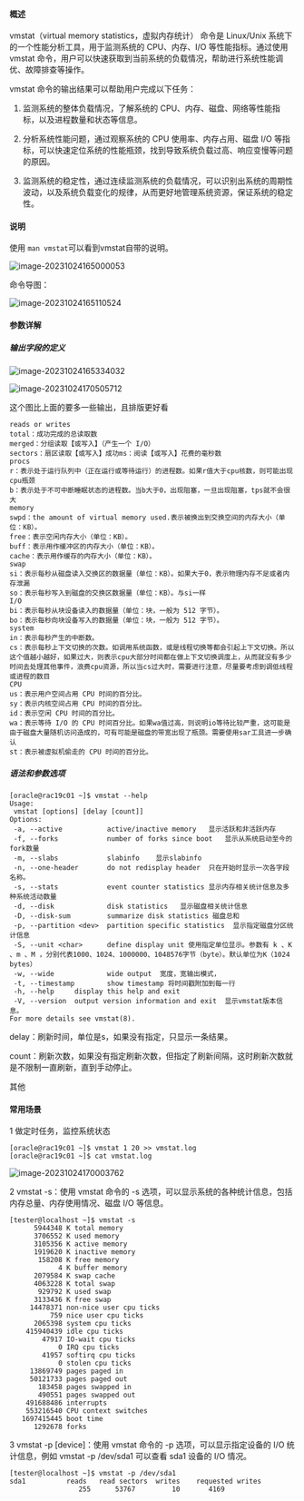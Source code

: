 #### 概述

vmstat（virtual memory statistics，虚拟内存统计） 命令是 Linux/Unix 系统下的一个性能分析工具，用于监测系统的 CPU、内存、I/O 等性能指标。通过使用 vmstat 命令，用户可以快速获取到当前系统的负载情况，帮助进行系统性能调优、故障排查等操作。

vmstat 命令的输出结果可以帮助用户完成以下任务：

1. 监测系统的整体负载情况，了解系统的 CPU、内存、磁盘、网络等性能指标，以及进程数量和状态等信息。

2. 分析系统性能问题，通过观察系统的 CPU 使用率、内存占用、磁盘 I/O 等指标，可以快速定位系统的性能瓶颈，找到导致系统负载过高、响应变慢等问题的原因。

3. 监测系统的稳定性，通过连续监测系统的负载情况，可以识别出系统的周期性波动，以及系统负载变化的规律，从而更好地管理系统资源，保证系统的稳定性。

#### 说明

使用 `man vmstat`可以看到vmstat自带的说明。

![image-20231024165000053](media/images/image-20231024165000053.png)

命令导图：

![image-20231024165110524](media/images/image-20231024165110524.png)

#### 参数详解

##### 输出字段的定义

![image-20231024165334032](media/images/image-20231024165334032.png)

![image-20231024170505712](media/images/image-20231024170505712.png)

这个图比上面的要多一些输出，且排版更好看

```shell
reads or writes
total：成功完成的总读取数
merged：分组读取【或写入】（产生一个 I/O）
sectors：扇区读取【或写入】成功ms：阅读【或写入】花费的毫秒数
procs
r：表示处于运行队列中（正在运行或等待运行）的进程数。如果r值大于cpu核数，则可能出现cpu瓶颈
b：表示处于不可中断睡眠状态的进程数。当b大于0，出现阻塞，一旦出现阻塞，tps就不会很大
memory
swpd：the amount of virtual memory used.表示被换出到交换空间的内存大小（单位：KB）。
free：表示空闲内存大小（单位：KB）。
buff：表示用作缓冲区的内存大小（单位：KB）。
cache：表示用作缓存的内存大小（单位：KB）。
swap
si：表示每秒从磁盘读入交换区的数据量（单位：KB）。如果大于0，表示物理内存不足或者内存泄漏
so：表示每秒写入到磁盘的交换区数据量（单位：KB）。与si一样
I/O
bi：表示每秒从块设备读入的数据量（单位：块，一般为 512 字节）。
bo：表示每秒向块设备写入的数据量（单位：块，一般为 512 字节）。
system
in：表示每秒产生的中断数。
cs：表示每秒上下文切换的次数。如调用系统函数，或是线程切换等都会引起上下文切换。所以这个值越小越好，如果过大，则表示cpu大部分时间都在做上下文切换调度上，从而就没有多少时间去处理其他事件，浪费cpu资源，所以当cs过大时，需要进行注意，尽量要考虑到调低线程或进程的数目
CPU
us：表示用户空间占用 CPU 时间的百分比。
sy：表示内核空间占用 CPU 时间的百分比。
id：表示空闲 CPU 时间的百分比。
wa：表示等待 I/O 的 CPU 时间百分比。如果wa值过高，则说明io等待比较严重，这可能是由于磁盘大量随机访问造成的，可有可能是磁盘的带宽出现了瓶颈。需要使用sar工具进一步确认
st：表示被虚拟机偷走的 CPU 时间的百分比。
```

##### 语法和参数选项

```shell
[oracle@rac19c01 ~]$ vmstat --help
Usage:
 vmstat [options] [delay [count]]
Options:
 -a, --active           active/inactive memory   显示活跃和非活跃内存
 -f, --forks            number of forks since boot   显示从系统启动至今的fork数量
 -m, --slabs            slabinfo    显示slabinfo
 -n, --one-header       do not redisplay header  只在开始时显示一次各字段名称。
 -s, --stats            event counter statistics 显示内存相关统计信息及多种系统活动数量
 -d, --disk             disk statistics   显示磁盘相关统计信息
 -D, --disk-sum         summarize disk statistics 磁盘总和
 -p, --partition <dev>  partition specific statistics  显示指定磁盘分区统计信息
 -S, --unit <char>      define display unit 使用指定单位显示。参数有 k 、K 、m 、M ，分别代表1000、1024、1000000、1048576字节（byte）。默认单位为K（1024 bytes）
 -w, --wide             wide output  宽度，宽输出模式，
 -t, --timestamp        show timestamp 将时间戳附加到每一行
 -h, --help     display this help and exit
 -V, --version  output version information and exit  显示vmstat版本信息。
For more details see vmstat(8).
```

delay：刷新时间，单位是s，如果没有指定，只显示一条结果。

count：刷新次数，如果没有指定刷新次数，但指定了刷新间隔，这时刷新次数就是不限制一直刷新，直到手动停止。

其他




#### 常用场景

1 做定时任务，监控系统状态

```shell
[oracle@rac19c01 ~]$ vmstat 1 20 >> vmstat.log
[oracle@rac19c01 ~]$ cat vmstat.log 
```

![image-20231024170003762](media/images/image-20231024170003762.png)

2 vmstat -s：使用 vmstat 命令的 -s 选项，可以显示系统的各种统计信息，包括内存总量、内存使用情况、磁盘 I/O 等信息。

```shell
[tester@localhost ~]$ vmstat -s
      5944348 K total memory
      3706552 K used memory
      3105356 K active memory
      1919620 K inactive memory
       158208 K free memory
            4 K buffer memory
      2079584 K swap cache
      4063228 K total swap
       929792 K used swap
      3133436 K free swap
     14478371 non-nice user cpu ticks
          759 nice user cpu ticks
      2065398 system cpu ticks
    415940439 idle cpu ticks
        47917 IO-wait cpu ticks
            0 IRQ cpu ticks
        41957 softirq cpu ticks
            0 stolen cpu ticks
     13869749 pages paged in
     50121733 pages paged out
       183458 pages swapped in
       490551 pages swapped out
    491688486 interrupts
    553216540 CPU context switches
   1697415445 boot time
      1292678 forks
```

3 vmstat -p [device]：使用 vmstat 命令的 -p 选项，可以显示指定设备的 I/O 统计信息，例如 vmstat -p /dev/sda1 可以查看 sda1 设备的 I/O 情况。

```shell
[tester@localhost ~]$ vmstat -p /dev/sda1
sda1          reads   read sectors  writes    requested writes
                 255      53767         10       4169
```